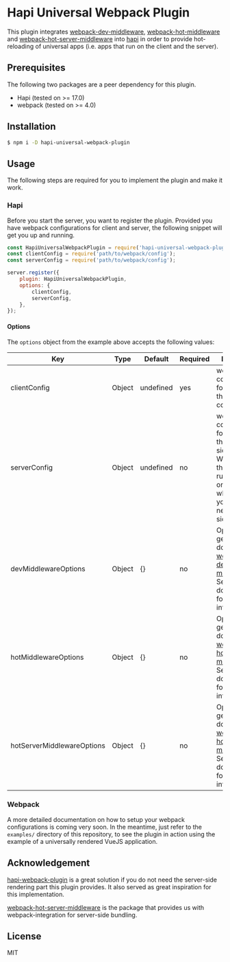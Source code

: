 # Hapi Universal Webpack Plugin
This plugin integrates [webpack-dev-middleware](https://github.com/webpack/webpack-dev-middleware), 
[webpack-hot-middleware](https://github.com/webpack-contrib/webpack-hot-middleware) and 
[webpack-hot-server-middleware](https://github.com/60frames/webpack-hot-server-middleware)
into [hapi](https://hapijs.com) in order to provide hot-reloading of universal apps (i.e. apps
that run on the client and the server).

## Prerequisites
The following two packages are a peer dependency for this plugin.
 * Hapi (tested on >= 17.0)
 * webpack (tested on >= 4.0)

## Installation
```bash
$ npm i -D hapi-universal-webpack-plugin
```

## Usage
The following steps are required for you to implement the plugin and make
it work.

### Hapi
Before you start the server, you want to register the plugin. Provided you
have webpack configurations for client and server, the following snippet
will get you up and running.

```js
const HapiUniversalWebpackPlugin = require('hapi-universal-webpack-plugin');
const clientConfig = require('path/to/webpack/config');
const serverConfig = require('path/to/webpack/config');

server.register({
    plugin: HapiUniversalWebpackPlugin,
    options: {
        clientConfig,
        serverConfig,
    },
});
```

#### Options
The `options` object from the example above accepts the following values:

| Key                        | Type   | Default   | Required | Description                                                                                                                                                                  |
|----------------------------|--------|-----------|----------|------------------------------------------------------------------------------------------------------------------------------------------------------------------------------|
| clientConfig               | Object | undefined | yes      | webpack configuration for processing the client-side code.                                                                                                                   |
| serverConfig               | Object | undefined | no       | webpack configuration for processing the server-side code. Without this, the plugin will run in client-only mode, which is fine if you do not need server-side rendering.    |
| devMiddlewareOptions       | Object | {}        | no       | Options that get passed down to [webpack-dev-middleware](https://github.com/webpack/webpack-dev-middleware). See their documentation for further information.                |
| hotMiddlewareOptions       | Object | {}        | no       | Options that get passed down to [webpack-hot-middleware](https://github.com/webpack-contrib/webpack-hot-middleware). See their documentation for further information.        |
| hotServerMiddlewareOptions | Object | {}        | no       | Options that get passed down to [webpack-hot-server-middleware](https://github.com/60frames/webpack-hot-server-middleware). See their documentation for further information. |

### Webpack
A more detailed documentation on how to setup your webpack
configurations is coming very soon.
In the meantime, just refer to the `examples/` directory of this
repository, to see the plugin in action using the example of a universally
rendered VueJS application.

## Acknowledgement
[hapi-webpack-plugin](https://github.com/SimonDegraeve/hapi-webpack-plugin)
is a great solution if you do not need the server-side rendering part this
plugin provides. It also served as great inspiration for this implementation.

[webpack-hot-server-middleware](https://github.com/60frames/webpack-hot-server-middleware)
is the package that provides us with webpack-integration for server-side 
bundling.

## License
MIT
